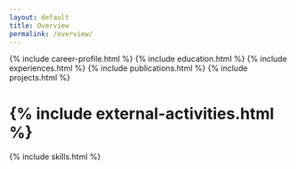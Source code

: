 ```yaml
---
layout: default
title: Overview
permalink: /overview/
---
```


{% include career-profile.html %}
{% include education.html %}
{% include experiences.html %}
{% include publications.html %}
{% include projects.html %}
# {% include external-activities.html %}
{% include skills.html %}
